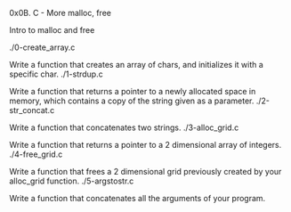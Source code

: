 0x0B. C - More malloc, free

Intro to malloc and free

./0-create_array.c

Write a function that creates an array of chars, and initializes it with a specific char.
./1-strdup.c

Write a function that returns a pointer to a newly allocated space in memory, which contains a copy of the string given as a parameter.
./2-str_concat.c

Write a function that concatenates two strings.
./3-alloc_grid.c

Write a function that returns a pointer to a 2 dimensional array of integers.
./4-free_grid.c

Write a function that frees a 2 dimensional grid previously created by your alloc_grid function.
./5-argstostr.c

Write a function that concatenates all the arguments of your program.

